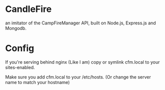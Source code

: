 CandleFire
==========

an imitator of the CampFireManager API, built on Node.js, Express.js and Mongodb.


Config
======

If you're serving behind nginx (Like I am) copy or symlink cfm.local to your sites-enabled.

Make sure you add cfm.local to your /etc/hosts.
(Or change the server name to match your hostname)
